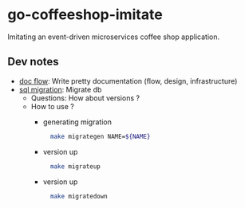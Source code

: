# go-coffeeshop-imitate

Imitating an event-driven microservices coffee shop application.

## Dev notes

- [doc flow](https://libraries.excalidraw.com/): Write pretty documentation (flow, design, infrastructure)
- [sql migration](https://github.com/golang-migrate/migrate): Migrate db
  - Questions: How about versions ?
  - How to use ?
    - generating migration

      ```bash
        make migrategen NAME=${NAME}
      ```

    - version up

      ```bash
        make migrateup
      ```

    - version up
    
      ```bash
        make migratedown
      ```
      